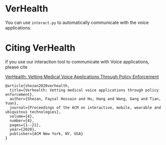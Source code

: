 # VerHealth
You can use `interact.py` to automatically communicate with the voice applications.


# Citing VerHealth

if you use our interaction tool to communicate with Voice applications, please cite 

[VerHealth: Vetting Medical Voice Applications Through Policy Enforcement](https://dl.acm.org/doi/abs/10.1145/3432233)

```
@article{shezan2020verhealth,
  title={Verhealth: Vetting medical voice applications through policy enforcement},
  author={Shezan, Faysal Hossain and Hu, Hang and Wang, Gang and Tian, Yuan},
  journal={Proceedings of the ACM on interactive, mobile, wearable and ubiquitous technologies},
  volume={4},
  number={4},
  pages={1--21},
  year={2020},
  publisher={ACM New York, NY, USA}
}
```